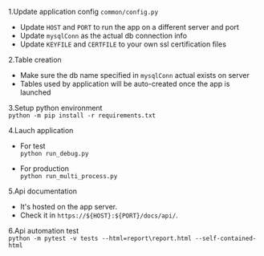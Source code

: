 1.Update application config `common/config.py`
- Update `HOST` and `PORT` to run the app on a different server and port
- Update `mysqlConn` as the actual db connection info
- Update `KEYFILE` and `CERTFILE` to your own ssl certification files

2.Table creation
- Make sure the db name specified in `mysqlConn` actual exists on server
- Tables used by application will be auto-created once the app is launched

3.Setup python environment  
`python -m pip install -r requirements.txt`

4.Lauch application  
- For test  
`python run_debug.py`

- For production  
`python run_multi_process.py`

5.Api documentation  
- It's hosted on the app server.  
- Check it in `https://${HOST}:${PORT}/docs/api/`.  

6.Api automation test  
`python -m pytest -v tests --html=report\report.html --self-contained-html`
